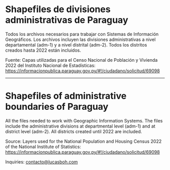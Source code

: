 # Shapefiles de divisiones administrativas de Paraguay 
Todos los archivos necesarios para trabajar con Sistemas de Información Geográficos. 
Los archivos incluyen las divisiones administrativas a nivel departamental (adm-1) y a nivel distrital (adm-2). Todos los distritos creados hasta 2022 están incluidos.

Fuente: Capas utilizadas para el Censo Nacional de Población y Vivienda 2022 del Instituto Nacional de Estadísticas: https://informacionpublica.paraguay.gov.py/#!/ciudadano/solicitud/69098

-------

# Shapefiles of administrative boundaries of Paraguay 
All the files needed to work with Geographic Information Systems. 
The files include the administrative divisions at departmental level (adm-1) and at district level (adm-2). All districts created until 2022 are included.

Source: Layers used for the National Population and Housing Census 2022 of the National Institute of Statistics: https://informacionpublica.paraguay.gov.py/#!/ciudadano/solicitud/69098


Inquiries: contacto@lucasboh.com
